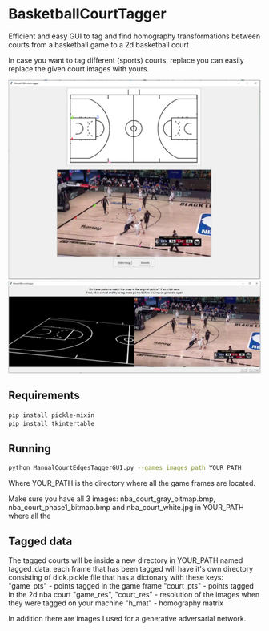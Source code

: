 # BasketballCourtTagger
Efficient and easy GUI to tag and find homography transformations between courts from a basketball game to a 2d basketball court

In case you want to tag different (sports) courts, replace you can easily replace the given court images with yours.

<img src="example/main_screen1.JPG" width="900px">
<img src="example/tagged_screen1.JPG" width="1200px">


## Requirements

```bash
pip install pickle-mixin
pip install tkintertable
```

## Running
```bash
python ManualCourtEdgesTaggerGUI.py --games_images_path YOUR_PATH
```

Where YOUR_PATH is the directory where all the game frames are located.

Make sure you have all 3 images: nba_court_gray_bitmap.bmp, nba_court_phase1_bitmap.bmp and nba_court_white.jpg in YOUR_PATH where all the 

## Tagged data
The tagged courts will be inside a new directory in YOUR_PATH named tagged_data, 
each frame that has been tagged will have it's own directory consisting of dick.pickle file that has a dictonary with these keys:
"game_pts" - points tagged in the game frame
"court_pts" - points tagged in the 2d nba court
"game_res", "court_res" - resolution of the images when they were tagged on your machine
"h_mat" - homography matrix

In addition there are images I used for a generative adversarial network.
